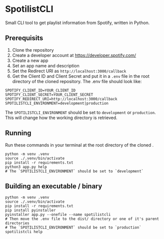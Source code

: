 # SpotilistCLI
Small CLI tool to get playlist information from Spotify, written in Python.

## Prerequisits
1. Clone the repository
2. Create a developer account at https://developer.spotify.com/
3. Create a new app
4. Set an app name and description
5. Set the Redirect URI as `http://localhost:3000/callback`
6. Get the Client ID and Client Secret and put it in a `.env` file in the root directory of the cloned repository. The .env file should look like:

```Dotenv
SPOTIFY_CLIENT_ID=YOUR_CLIENT_ID
SPOTIFY_CLIENT_SECRET=YOUR_CLIENT_SECRET
SPOTIFY_REDIRECT_URI=http://localhost:3000/callback
SPOTILISTCLI_ENVIRONMENT=development|production
```
The `SPOTILISTCLI_ENVIRONMENT` should be set to `development` or `production`. This will change how the working directory is retrieved.

## Running
Run these commands in your terminal at the root directory of the cloned .
```shell
python -m venv .venv
source ./.venv/bin/activate
pip install -r requirements.txt
python3 app.py help
# The `SPOTILISTCLI_ENVIRONMENT` should be set to `development`
```

## Building an executable / binary
```shell
python -m venv .venv
source ./.venv/bin/activate
pip install -r requirements.txt
pip install pyinstaller
pyinstaller app.py --onefile --name spotilistcli
# Then move the .env file to the dist/ directory or one of it's parent directories
# The `SPOTILISTCLI_ENVIRONMENT` should be set to `production`
spotilistcli help
```